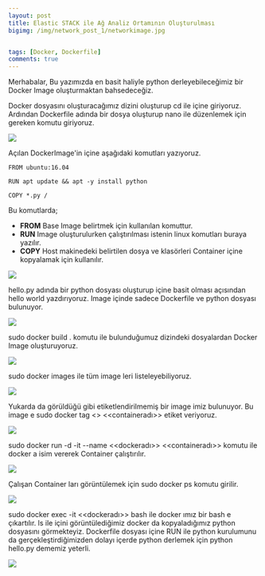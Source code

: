 ```yaml
---
layout: post
title: Elastic STACK ile Ağ Analiz Ortamının Oluşturulması
bigimg: /img/network_post_1/networkimage.jpg


tags: [Docker, Dockerfile]
comments: true
---
```



Merhabalar,
Bu yazımızda en basit haliyle python derleyebileceğimiz bir Docker Image oluşturmaktan bahsedeceğiz.

Docker dosyasını oluşturacağımız dizini oluşturup cd ile içine giriyoruz. Ardından Dockerfile adında bir dosya oluşturup nano ile düzenlemek için gereken komutu giriyoruz.

![](http://yazicielif.github.io/img/docker_post/docker_post_1.png)

Açılan DockerImage'in içine aşağıdaki komutları yazıyoruz.

~~~
FROM ubuntu:16.04

RUN apt update && apt -y install python

COPY *.py / 
~~~

Bu komutlarda;
- **FROM** Base Image belirtmek için kullanılan komuttur.
- **RUN**  Image oluşturulurken çalıştırılması istenin linux komutları buraya yazılır.
- **COPY** Host makinedeki belirtilen dosya ve klasörleri Container içine kopyalamak için kullanılır.

![](http://yazicielif.github.io/img/docker_post/docker_post_2.png)

hello.py adında bir python dosyası oluşturup içine basit olması açısından hello world yazdırıyoruz. Image içinde sadece Dockerfile ve python dosyası bulunuyor. 

![](http://yazicielif.github.io/img/docker_post/docker_post_3.png)

sudo docker build . komutu ile bulunduğumuz dizindeki dosyalardan Docker Image oluşturuyoruz. 

![](http://yazicielif.github.io/img/docker_post/docker_post_4.png)

sudo docker images ile tüm image leri listeleyebiliyoruz.

![](http://yazicielif.github.io/img/docker_post/docker_post_5.png)

Yukarda da görüldüğü gibi etiketlendirilmemiş bir image imiz bulunuyor. Bu image e sudo docker tag <<Image ID>>  <<containeradı>> etiket veriyoruz.

![](http://yazicielif.github.io/img/docker_post/docker_post_6.png)

sudo docker run -d -it --name <<dockeradı>> <<containeradı>> komutu ile  docker a isim vererek Container çalıştırılır. 

![](http://yazicielif.github.io/img/docker_post/docker_post_7.png)

Çalışan Container ları görüntülemek için sudo docker ps komutu girilir.

![](http://yazicielif.github.io/img/docker_post/docker_post_8.png)

sudo docker exec -it <<dockeradı>> bash ile docker ımız bir bash e çıkartılır. ls ile içini görüntülediğimiz docker da kopyaladığımız python dosyasını görmekteyiz. Dockerfile dosyası içine RUN ile python kurulumunu da gerçekleştirdiğimizden dolayı içerde python derlemek için python hello.py dememiz yeterli.

![](http://yazicielif.github.io/img/docker_post/docker_post_9.png)


